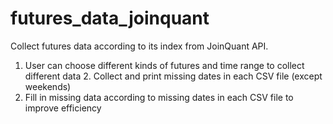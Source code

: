 # futures_data_joinquant
Collect futures data according to its index from JoinQuant API.
1. User can choose different kinds of futures and time range to collect different data 2. Collect and print missing dates in each CSV file (except weekends)
3. Fill in missing data according to missing dates in each CSV file to improve efficiency
